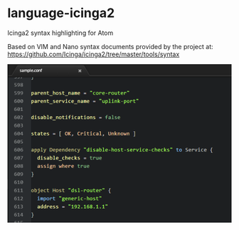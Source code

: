# language-icinga2

Icinga2 syntax highlighting for Atom

Based on VIM and Nano syntax documents provided by the project at:
https://github.com/Icinga/icinga2/tree/master/tools/syntax

![language-icinga2 Screenshot](https://github.com/Malcolm/language-icinga2/blob/master/screenshot.png?raw=true)
